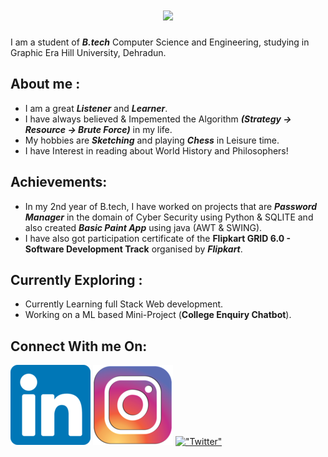 <h1 align="center">
  <a href="https://git.io/typing-svg">
    <img src="https://readme-typing-svg.herokuapp.com/?lines=Hello!+Everyone;I+am+Rohan+Saini...;Welcome+To+My+Profile!&center=true&size=30">
  </a>
</h1>




I am a student of ***B.tech*** Computer Science and Engineering, studying in Graphic Era Hill University, Dehradun. <br>


## __About me__ :

* I am a great ***Listener*** and ***Learner***.
* I have always believed & Impemented the Algorithm ***(Strategy -> Resource -> Brute Force)*** in my life.
* My hobbies are __*Sketching*__ and playing **_Chess_** in Leisure time.
* I have Interest in reading about World History and Philosophers!

## Achievements:
* In my 2nd year of B.tech, I have worked on projects that are ***Password Manager*** in the domain of Cyber Security using Python & SQLITE and also created ***Basic Paint App*** using java (AWT & SWING). 
* I have also got participation certificate of the __Flipkart GRID 6.0 - Software Development Track__ organised by ***Flipkart***.

## Currently Exploring :
* Currently Learning full Stack Web development.
* Working on a ML based Mini-Project (__College Enquiry Chatbot__).

## Connect With me On:
 [!["Linkedin"](linkedin.png)](https://www.linkedin.com/in/rohan-saini-838642290/ )  [!["Instagram"](insta.png)](https://www.instagram.com/_rohansaini15/ )  [!["Twitter"](https://img.icons8.com/?size=100&id=A4DsujzAX4rw&format=png&color=000000)](https://x.com/RohanSa51731396?t=5kFsQvjAb_aGmYw_cWM2jw&s=08 )

